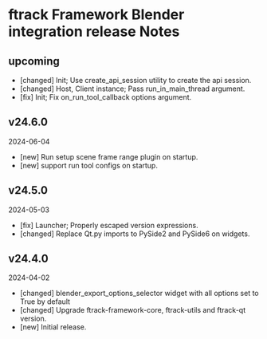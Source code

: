 # ftrack Framework Blender integration release Notes


## upcoming

* [changed] Init; Use create_api_session utility to create the api session.
* [changed] Host, Client instance; Pass run_in_main_thread argument.
* [fix] Init; Fix on_run_tool_callback options argument.


## v24.6.0
2024-06-04

* [new] Run setup scene frame range plugin on startup. 
* [new] support run tool configs on startup.


## v24.5.0
2024-05-03

* [fix] Launcher; Properly escaped version expressions.
* [changed] Replace Qt.py imports to PySide2 and PySide6 on widgets.

## v24.4.0
2024-04-02

* [changed] blender_export_options_selector widget with all options set to True by default
* [changed] Upgrade ftrack-framework-core, ftrack-utils and ftrack-qt version.
* [new] Initial release.

